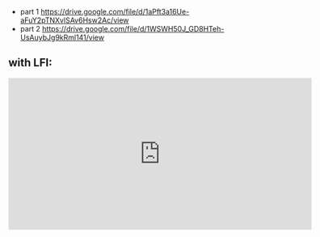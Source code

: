 - part 1 https://drive.google.com/file/d/1aPft3a16Ue-aFuY2pTNXvlSAv6Hsw2Ac/view
- part 2 https://drive.google.com/file/d/1WSWH50J_GD8HTeh-UsAuybJg9kRml141/view
## with LFI:
<iframe width="600" height="300" src="https://www.youtube.com/embed/5MQFCI1a9uQ" title="LFI to Rce Final" frameborder="0" allow="accelerometer; autoplay; clipboard-write; encrypted-media; gyroscope; picture-in-picture; web-share" referrerpolicy="strict-origin-when-cross-origin" allowfullscreen></iframe>
